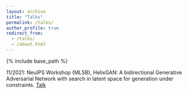 ```yaml
---
layout: archive
title: "Talks"
permalink: /talks/
author_profile: true
redirect_from:
  - /talks/
  - /about.html
---
```



{% include base_path %}

11/2021: NeuIPS Workshop (MLSB), HelixGAN: A bidirectional Generative Adversarial Network with search in latent space for generation under constraints.    [Talk](https://recorder-v3.slideslive.com/?share=54078&s=518da677-492e-4627-96ce-c0190976326c)   
